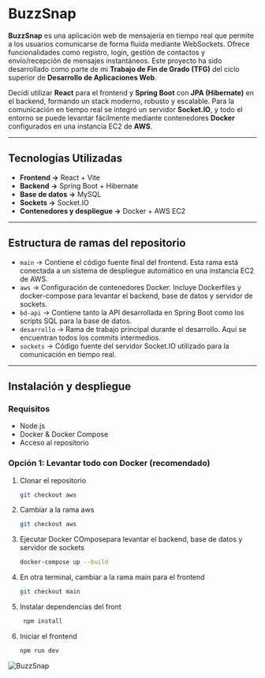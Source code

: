 # BuzzSnap

**BuzzSnap** es una aplicación web de mensajería en tiempo real que permite a los usuarios comunicarse de forma fluida mediante WebSockets. Ofrece funcionalidades como registro, login, gestión de contactos y envío/recepción de mensajes instantáneos. Este proyecto ha sido desarrollado como parte de mi **Trabajo de Fin de Grado (TFG)** del ciclo superior de **Desarrollo de Aplicaciones Web**.

Decidí utilizar **React** para el frontend y **Spring Boot** con **JPA (Hibernate)** en el backend, formando un stack moderno, robusto y escalable. Para la comunicación en tiempo real se integró un servidor **Socket.IO**, y todo el entorno se puede levantar fácilmente mediante contenedores **Docker** configurados en una instancia EC2 de **AWS**.

---

## Tecnologías Utilizadas

- **Frontend →** React + Vite
- **Backend →** Spring Boot + Hibernate
- **Base de datos →** MySQL
- **Sockets →** Socket.IO
- **Contenedores y despliegue →** Docker + AWS EC2

---

## Estructura de ramas del repositorio

- `main` → Contiene el código fuente final del frontend. Esta rama está conectada a un sistema de despliegue automático en una instancia EC2 de AWS.
- `aws` → Configuración de contenedores Docker. Incluye Dockerfiles y docker-compose para levantar el backend, base de datos y servidor de sockets.
- `bd-api` → Contiene tanto la API desarrollada en Spring Boot como los scripts SQL para la base de datos.
- `desarrollo` → Rama de trabajo principal durante el desarrollo. Aquí se encuentran todos los commits intermedios.
- `sockets` → Código fuente del servidor Socket.IO utilizado para la comunicación en tiempo real.

---

## Instalación y despliegue

### Requisitos

- Node.js
- Docker & Docker Compose
- Acceso al repositorio

### Opción 1: Levantar todo con Docker (recomendado)

1. Clonar el repositorio
   ```bash
   git checkout aws
   ```
2. Cambiar a la rama aws
   ```bash
   git checkout aws
   ```
3. Ejecutar Docker COmposepara levantar el backend, base de datos y servidor de sockets
   ```bash
   docker-compose up --build
   ```
4. En otra terminal, cambiar a la rama main para el frontend
   ```bash
   git checkout main
   ```
5. Instalar dependencias del front
   ```bash
    npm install
   ```
6. Iniciar el frontend
    ```bash
   npm run dev
   ```
   
![BuzzSnap](buzzsnap.png)
